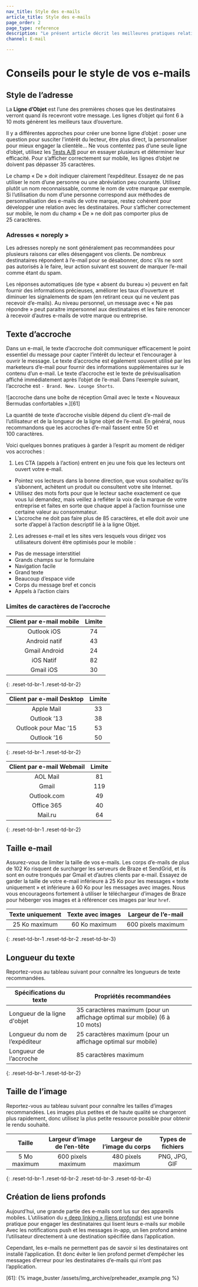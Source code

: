 ```yaml
---
nav_title: Style des e-mails
article_title: Style des e-mails
page_order: 2
page_type: reference
description: "Le présent article décrit les meilleures pratiques relatives au style des messages pour vos campagnes par e-mail."
channel: E-mail

---
```


# Conseils pour le style de vos e-mails

## Style de l’adresse

La **Ligne d’Objet** est l’une des premières choses que les destinataires verront quand ils recevront votre message. Les lignes d’objet qui font 6 à 10 mots génèrent les meilleurs taux d’ouverture. 

Il y a différentes approches pour créer une bonne ligne d’objet : poser une question pour susciter l'intérêt du lecteur, être plus direct, la personnaliser pour mieux engager la clientèle… Ne vous contentez pas d’une seule ligne d’objet, utilisez les [Tests A/B]({{site.baseurl}}/user_guide/engagement_tools/testing/multivariant_testing/#what-are-multivariate-and-ab-testing/) pour en essayer plusieurs et déterminer leur efficacité. Pour s’afficher correctement sur mobile, les lignes d’objet ne doivent pas dépasser 35 caractères.

Le champ « De » doit indiquer clairement l’expéditeur. Essayez de ne pas utiliser le nom d’une personne ou une abréviation peu courante. Utilisez plutôt un nom reconnaissable, comme le nom de votre marque par exemple. Si l’utilisation du nom d’une personne correspond aux méthodes de personnalisation des e-mails de votre marque, restez cohérent pour développer une relation avec les destinataires. Pour s’afficher correctement sur mobile, le nom du champ « De » ne doit pas comporter plus de 25 caractères.

### Adresses « noreply »

Les adresses noreply ne sont généralement pas recommandées pour plusieurs raisons car elles désengagent vos clients. De nombreux destinataires répondent à l’e-mail pour se désabonner, donc s’ils ne sont pas autorisés à le faire, leur action suivant est souvent de marquer l’e-mail comme étant du spam. 

Les réponses automatiques (de type « absent du bureau ») peuvent en fait fournir des informations précieuses, améliorer les taux d’ouverture et diminuer les signalements de spam (en retirant ceux qui ne veulent pas recevoir d’e-mails). Au niveau personnel, un message avec « Ne pas répondre » peut paraitre impersonnel aux destinataires et les faire renoncer à recevoir d’autres e-mails de votre marque ou entreprise.

## Texte d’accroche

Dans un e-mail, le texte d’accroche doit communiquer efficacement le point essentiel du message pour capter l’intérêt du lecteur et l’encourager à ouvrir le message. Le texte d’accroche est également souvent utilisé par les marketeurs d’e-mail pour fournir des informations supplémentaires sur le contenu d’un e-mail. Le texte d’accroche est le texte de prévisualisation affiché immédiatement après l’objet de l’e-mail. Dans l’exemple suivant, l’accroche est `- Brand. New. Lounge Shorts`.

![accroche dans une boîte de réception Gmail avec le texte « Nouveaux Bermudas  confortables ».][61]

La quantité de texte d’accroche visible dépend du client d’e-mail de l’utilisateur et de la longueur de la ligne objet de l’e-mail. En général, nous recommandons que les accroches d’e-mail fassent entre 50 et 100 caractères.

Voici quelques bonnes pratiques à garder à l’esprit au moment de rédiger vos accroches :

1. Les CTA (appels à l’action) entrent en jeu une fois que les lecteurs ont ouvert votre e-mail.
  - Pointez vos lecteurs dans la bonne direction, que vous souhaitiez qu’ils s’abonnent, achètent un produit ou consultent votre site Internet.
  - Utilisez des mots forts pour que le lecteur sache exactement ce que vous lui demandez, mais veillez à refléter la voix de la marque de votre entreprise et faites en sorte que chaque appel à l’action fournisse une certaine valeur au consommateur.
  - L’accroche ne doit pas faire plus de 85 caractères, et elle doit avoir une sorte d’appel à l’action descriptif lié à la ligne Objet.

2. Les adresses e-mail et les sites vers lesquels vous dirigez vos utilisateurs doivent être optimisés pour le mobile :
  - Pas de message interstitiel
  - Grands champs sur le formulaire
  - Navigation facile
  - Grand texte
  - Beaucoup d’espace vide
  - Corps du message bref et concis
  - Appels à l’action clairs 

### Limites de caractères de l’accroche

  |   Client par e-mail mobile  |  Limite  |
  |:----------------------:|:-------:|
  | Outlook iOS            | 74      |
  | Android natif          | 43      |
  | Gmail Android          | 24      |
  | iOS Natif             | 82      |
  | Gmail iOS              | 30      |
  {: .reset-td-br-1 .reset-td-br-2}

  |  Client par e-mail Desktop  |  Limite  |
  |:----------------------:|:-------:|
  | Apple Mail             | 33      |
  | Outlook ’13            | 38      |
  | Outlook pour Mac ’15   | 53      |
  | Outlook ’16            | 50      |
  {: .reset-td-br-1 .reset-td-br-2}


  |  Client par e-mail Webmail  |  Limite  |
  |:----------------------:|:-------:|
  | AOL Mail               | 81      |
  | Gmail                  | 119     |
  | Outlook.com            | 49      |
  | Office 365             | 40      |
  | Mail.ru                | 64      |
  {: .reset-td-br-1 .reset-td-br-2}

## Taille e-mail

Assurez-vous de limiter la taille de vos e-mails. Les corps d’e-mails de plus de 102 Ko risquent de surcharger les serveurs de Braze et SendGrid, et ils sont en outre tronqués par Gmail et d’autres clients par e-mail. Essayez de garder la taille de votre e-mail inférieure à 25 Ko pour les messages « texte uniquement » et inférieure à 60 Ko pour les messages avec images. Nous vous encourageons fortement à utiliser le téléchargeur d’images de Braze pour héberger vos images et à référencer ces images par leur `href`.

|   Texte uniquement   | Texte avec images |     Largeur de l’e-mail    |
|:-------------:|:----------------:|:------------------:|
| 25 Ko maximum |   60 Ko maximum   | 600 pixels maximum |
{: .reset-td-br-1 .reset-td-br-2 .reset-td-br-3}

## Longueur du texte

Reportez-vous au tableau suivant pour connaître les longueurs de texte recommandées.

| **Spécifications du texte** | **Propriétés recommandées** |
| --- | --- |
| Longueur de la ligne d'objet | 35 caractères maximum (pour un affichage optimal sur mobile) (6 à 10 mots) |
| Longueur du nom de l’expéditeur | 25 caractères maximum (pour un affichage optimal sur mobile) |
| Longueur de l’accroche | 85 caractères maximum |
{: .reset-td-br-1 .reset-td-br-2}

## Taille de l’image

Reportez-vous au tableau suivant pour connaître les tailles d’images recommandées. Les images plus petites et de haute qualité se chargeront plus rapidement, donc utilisez la plus petite ressource possible pour obtenir le rendu souhaité.

|     Taille    | Largeur d’image de l’en-tête |  Largeur de l’image du corps  |   Types de fichiers  |
|:-----------:|:------------------:|:------------------:|:-------------:|
| 5 Mo maximum | 600 pixels maximum | 480 pixels maximum | PNG, JPG, GIF |
{: .reset-td-br-1 .reset-td-br-2 .reset-td-br-3 .reset-td-br-4}

## Création de liens profonds

Aujourd’hui, une grande partie des e-mails sont lus sur des appareils mobiles. L’utilisation du [« deep linking » (liens profonds)]({{site.baseurl}}/user_guide/personalization_and_dynamic_content/deep_linking_to_in-app_content/) est une bonne pratique pour engager les destinataires qui lisent leurs e-mails sur mobile Avec les notifications push et les messages in-app, un lien profond amène l’utilisateur directement à une destination spécifiée dans l’application. 

Cependant, les e-mails ne permettent pas de savoir si les destinataires ont installé l’application. Et donc éviter le lien profond permet d’empêcher les messages d’erreur pour les destinataires d’e-mails qui n’ont pas l’application.

[25]: {{site.baseurl}}/help/best_practices/user_onboarding/#user-onboarding
[61]: {% image_buster /assets/img_archive/preheader_example.png %}
